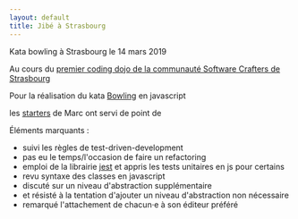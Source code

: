 ```yaml
---
layout: default
title: Jibé à Strasbourg
---
```



Kata bowling à Strasbourg le 14 mars 2019

Au cours du [premier coding dojo de la communauté Software Crafters de Strasbourg](https://www.meetup.com/Software-Crafters-Strasbourg/events/259664380/)

Pour la réalisation du kata [Bowling](http://codingdojo.org/kata/Bowling/) en javascript

les [starters](https://github.com/marc-bouvier/techpaf-s3e05-katas) de Marc ont servi de point de

Éléments marquants :

- suivi les règles de test-driven-development
- pas eu le temps/l'occasion de faire un refactoring
- emploi de la librairie [jest](https://jestjs.io/) et appris les tests unitaires en js pour certains
- revu syntaxe des classes en javascript
- discuté sur un niveau d'abstraction supplémentaire
- et résisté à la tentation d'ajouter un niveau d'abstraction non nécessaire
- remarqué l'attachement de chacun·e à son éditeur préféré
